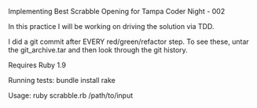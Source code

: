 Implementing Best Scrabble Opening for Tampa Coder Night - 002

In this practice I will be working on driving the solution via TDD.

I did a git commit after EVERY red/green/refactor step. To see these,
untar the git_archive.tar and then look through the git history.

Requires Ruby 1.9

Running tests:
  bundle install
  rake

Usage:
  ruby scrabble.rb /path/to/input
